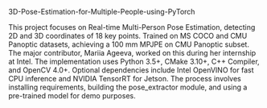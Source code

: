 3D-Pose-Estimation-for-Multiple-People-using-PyTorch

This project focuses on Real-time Multi-Person Pose Estimation, detecting 2D and 3D coordinates of 18 key points. Trained on MS COCO and CMU Panoptic datasets, achieving a 100 mm MPJPE on CMU Panoptic subset. The major contributor, Mariia Ageeva, worked on this during her internship at Intel. The implementation uses Python 3.5+, CMake 3.10+, C++ Compiler, and OpenCV 4.0+. Optional dependencies include Intel OpenVINO for fast CPU inference and NVIDIA TensorRT for Jetson. The process involves installing requirements, building the pose_extractor module, and using a pre-trained model for demo purposes.
